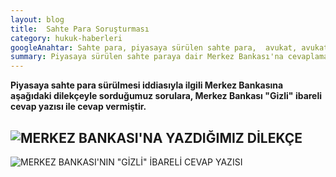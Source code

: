 ```yaml
---
layout: blog
title:  Sahte Para Soruşturması
category: hukuk-haberleri
googleAnahtar: Sahte para, piyasaya sürülen sahte para,  avukat, avukat baran doğan
summary: Piyasaya sürülen sahte paraya dair Merkez Bankası'na cevaplaması istemiyle sorulara sorulmuş, Merkez Bankası, 'Gizli' ibareli cevap yazısı ile cevaplamıştır.
---
```


**Piyasaya sahte para sürülmesi iddiasıyla ilgili Merkez Bankasına aşağıdaki dilekçeyle sorduğumuz sorulara, Merkez Bankası "Gizli" ibareli cevap yazısı ile cevap vermiştir.**




![MERKEZ BANKASI'NA YAZDIĞIMIZ DİLEKÇE](http://i.hizliresim.com/kgrWyW.jpg "MERKEZ BANKASI'NA YAZDIĞIMIZ DİLEKÇE")
---

![**MERKEZ BANKASI'NIN "GİZLİ" İBARELİ CEVAP YAZISI**](http://i.hizliresim.com/j2JWRG.jpg "MERKEZ BANKASI'NIN CEVABI")

